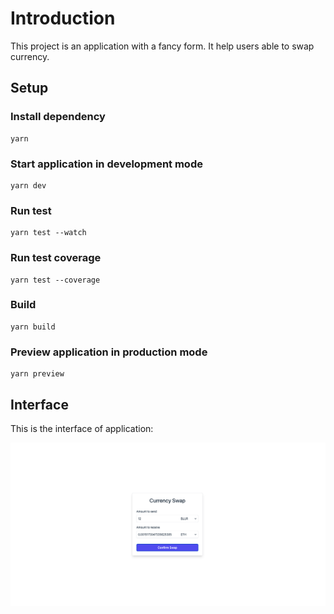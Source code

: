 # Introduction

This project is an application with a fancy form. It help users able to swap currency.

## Setup

### Install dependency

```
yarn
```

### Start application in development mode

```
yarn dev
```

### Run test

```
yarn test --watch
```

### Run test coverage

```
yarn test --coverage
```

### Build

```
yarn build
```

### Preview application in production mode

```
yarn preview
```

## Interface

This is the interface of application:

![image](./docs/fancy_form.png)